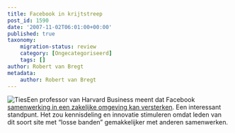```yaml
---
title: Facebook in krijtstreep
post_id: 1590
date: '2007-11-02T06:01:00+00:00'
published: true
taxonomy:
    migration-status: review
    category: [Ongecategoriseerd]
    tags: []
author: Robert van Bregt
metadata:
    author: Robert van Bregt
---
```

![Ties](/images/2007/12/ties_603947_60233307_400px.thumbnail.jpg)Een professor van Harvard Business meent dat Facebook [samenwerking in een zakelijke omgeving kan versterken](http://blogs.bnet.com/harvard/?p=103&tag=nl.e713). Een interessant standpunt. Het zou kennisdeling en innovatie stimuleren omdat leden van dit soort site met “losse banden” gemakkelijker met anderen samenwerken.